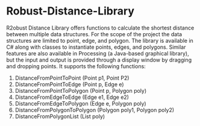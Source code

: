 # Robust-Distance-Library
R2obust Distance Library offers functions to calculate the shortest distance between multiple data structures. For the scope of the project the data structures are limited to point, edge, and polygon. The library is available in C# along with classes to instantiate points, edges, and polygons. Similar features are also available in Processing (a Java-based graphical library), but the input and output is provided through a display window by dragging and dropping points. 
It supports the following functions: 
1.	DistanceFromPointToPoint (Point p1, Point P2)
2.	DistanceFromPointToEdge (Point p, Edge e) 
3.	DistanceFromPointToPolygon (Point p, Polygon poly)
4.	DistanceFromEdgeToEdge (Edge e1, Edge e2)
5.	DistanceFromEdgeToPolygon (Edge e, Polygon poly)
6.	DistanceFromPolygonToPolygon (Polygon poly1, Polygon poly2)
7.	DistanceFromPolygonList (List<Polygon> poly)
